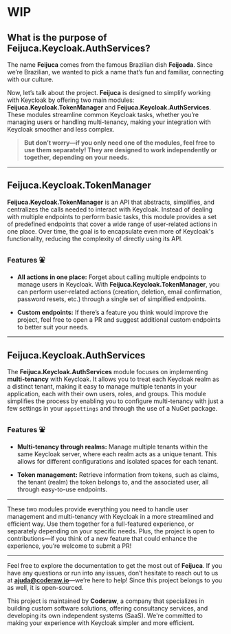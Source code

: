 # WIP

## What is the purpose of Feijuca.Keycloak.AuthServices?

The name **Feijuca** comes from the famous Brazilian dish **Feijoada**. Since we’re Brazilian, we wanted to pick a name that’s fun and familiar, connecting with our culture.

Now, let’s talk about the project. **Feijuca** is designed to simplify working with Keycloak by offering two main modules: **Feijuca.Keycloak.TokenManager** and **Feijuca.Keycloak.AuthServices**. These modules streamline common Keycloak tasks, whether you’re managing users or handling multi-tenancy, making your integration with Keycloak smoother and less complex.

> **But don’t worry—if you only need one of the modules, feel free to use them separately! They are designed to work independently or together, depending on your needs.**

---

## Feijuca.Keycloak.TokenManager

**Feijuca.Keycloak.TokenManager** is an API that abstracts, simplifies, and centralizes the calls needed to interact with Keycloak. Instead of dealing with multiple endpoints to perform basic tasks, this module provides a set of predefined endpoints that cover a wide range of user-related actions in one place. Over time, the goal is to encapsulate even more of Keycloak's functionality, reducing the complexity of directly using its API.

### Features ⛲

- **All actions in one place:** Forget about calling multiple endpoints to manage users in Keycloak. With **Feijuca.Keycloak.TokenManager**, you can perform user-related actions (creation, deletion, email confirmation, password resets, etc.) through a single set of simplified endpoints.
  
- **Custom endpoints:** If there’s a feature you think would improve the project, feel free to open a PR and suggest additional custom endpoints to better suit your needs.

---

## Feijuca.Keycloak.AuthServices

The **Feijuca.Keycloak.AuthServices** module focuses on implementing **multi-tenancy** with Keycloak. It allows you to treat each Keycloak realm as a distinct tenant, making it easy to manage multiple tenants in your application, each with their own users, roles, and groups. This module simplifies the process by enabling you to configure multi-tenancy with just a few settings in your `appsettings` and through the use of a NuGet package.

### Features ⛲

- **Multi-tenancy through realms:** Manage multiple tenants within the same Keycloak server, where each realm acts as a unique tenant. This allows for different configurations and isolated spaces for each tenant.

- **Token management:** Retrieve information from tokens, such as claims, the tenant (realm) the token belongs to, and the associated user, all through easy-to-use endpoints.

---

These two modules provide everything you need to handle user management and multi-tenancy with Keycloak in a more streamlined and efficient way. Use them together for a full-featured experience, or separately depending on your specific needs. Plus, the project is open to contributions—if you think of a new feature that could enhance the experience, you’re welcome to submit a PR!

---

Feel free to explore the documentation to get the most out of **Feijuca**. If you have any questions or run into any issues, don’t hesitate to reach out to us at **ajuda@coderaw.io**—we’re here to help! Since this project belongs to you as well, it is open-sourced. 

This project is maintained by **Coderaw**, a company that specializes in building custom software solutions, offering consultancy services, and developing its own independent systems (SaaS). We're committed to making your experience with Keycloak simpler and more efficient.
